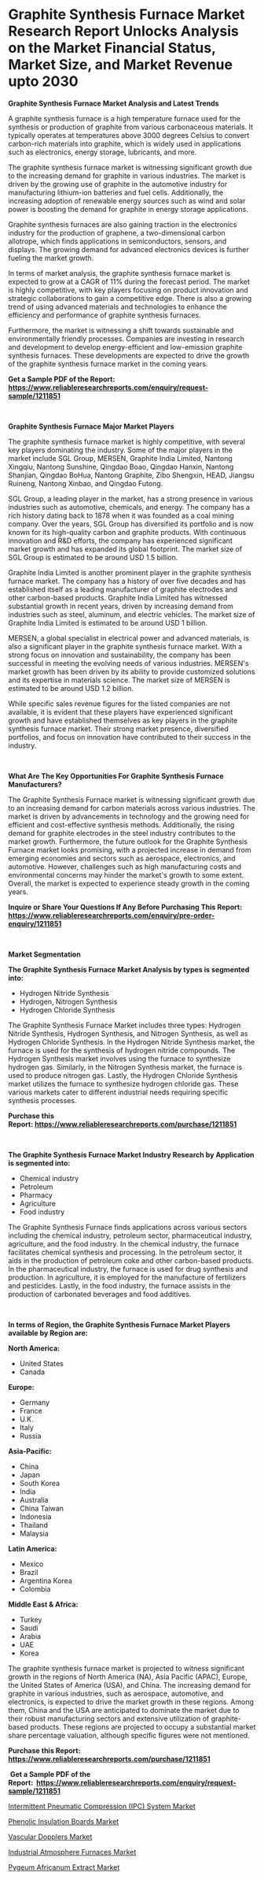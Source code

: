 <p><h1>Graphite Synthesis Furnace Market Research Report Unlocks Analysis on the Market Financial Status, Market Size, and Market Revenue upto 2030</h1></p><p><strong>Graphite Synthesis Furnace Market Analysis and Latest Trends</strong></p>
<p><p>A graphite synthesis furnace is a high temperature furnace used for the synthesis or production of graphite from various carbonaceous materials. It typically operates at temperatures above 3000 degrees Celsius to convert carbon-rich materials into graphite, which is widely used in applications such as electronics, energy storage, lubricants, and more.</p><p>The graphite synthesis furnace market is witnessing significant growth due to the increasing demand for graphite in various industries. The market is driven by the growing use of graphite in the automotive industry for manufacturing lithium-ion batteries and fuel cells. Additionally, the increasing adoption of renewable energy sources such as wind and solar power is boosting the demand for graphite in energy storage applications.</p><p>Graphite synthesis furnaces are also gaining traction in the electronics industry for the production of graphene, a two-dimensional carbon allotrope, which finds applications in semiconductors, sensors, and displays. The growing demand for advanced electronics devices is further fueling the market growth.</p><p>In terms of market analysis, the graphite synthesis furnace market is expected to grow at a CAGR of 11% during the forecast period. The market is highly competitive, with key players focusing on product innovation and strategic collaborations to gain a competitive edge. There is also a growing trend of using advanced materials and technologies to enhance the efficiency and performance of graphite synthesis furnaces.</p><p>Furthermore, the market is witnessing a shift towards sustainable and environmentally friendly processes. Companies are investing in research and development to develop energy-efficient and low-emission graphite synthesis furnaces. These developments are expected to drive the growth of the graphite synthesis furnace market in the coming years.</p></p>
<p><strong>Get a Sample PDF of the Report:&nbsp; <a href="https://www.reliableresearchreports.com/enquiry/request-sample/1211851">https://www.reliableresearchreports.com/enquiry/request-sample/1211851</a></strong></p>
<p>&nbsp;</p>
<p><strong>Graphite Synthesis Furnace Major Market Players</strong></p>
<p><p>The graphite synthesis furnace market is highly competitive, with several key players dominating the industry. Some of the major players in the market include SGL Group, MERSEN, Graphite India Limited, Nantong Xingqiu, Nantong Sunshine, Qingdao Boao, Qingdao Hanxin, Nantong Shanjian, Qingdao BoHua, Nantong Graphite, Zibo Shengxin, HEAD, Jiangsu Ruineng, Nantong Xinbao, and Qingdao Futong.</p><p>SGL Group, a leading player in the market, has a strong presence in various industries such as automotive, chemicals, and energy. The company has a rich history dating back to 1878 when it was founded as a coal mining company. Over the years, SGL Group has diversified its portfolio and is now known for its high-quality carbon and graphite products. With continuous innovation and R&D efforts, the company has experienced significant market growth and has expanded its global footprint. The market size of SGL Group is estimated to be around USD 1.5 billion.</p><p>Graphite India Limited is another prominent player in the graphite synthesis furnace market. The company has a history of over five decades and has established itself as a leading manufacturer of graphite electrodes and other carbon-based products. Graphite India Limited has witnessed substantial growth in recent years, driven by increasing demand from industries such as steel, aluminum, and electric vehicles. The market size of Graphite India Limited is estimated to be around USD 1 billion.</p><p>MERSEN, a global specialist in electrical power and advanced materials, is also a significant player in the graphite synthesis furnace market. With a strong focus on innovation and sustainability, the company has been successful in meeting the evolving needs of various industries. MERSEN's market growth has been driven by its ability to provide customized solutions and its expertise in materials science. The market size of MERSEN is estimated to be around USD 1.2 billion.</p><p>While specific sales revenue figures for the listed companies are not available, it is evident that these players have experienced significant growth and have established themselves as key players in the graphite synthesis furnace market. Their strong market presence, diversified portfolios, and focus on innovation have contributed to their success in the industry.</p></p>
<p>&nbsp;</p>
<p><strong>What Are The Key Opportunities For Graphite Synthesis Furnace Manufacturers?</strong></p>
<p><p>The Graphite Synthesis Furnace market is witnessing significant growth due to an increasing demand for carbon materials across various industries. The market is driven by advancements in technology and the growing need for efficient and cost-effective synthesis methods. Additionally, the rising demand for graphite electrodes in the steel industry contributes to the market growth. Furthermore, the future outlook for the Graphite Synthesis Furnace market looks promising, with a projected increase in demand from emerging economies and sectors such as aerospace, electronics, and automotive. However, challenges such as high manufacturing costs and environmental concerns may hinder the market's growth to some extent. Overall, the market is expected to experience steady growth in the coming years.</p></p>
<p><strong>Inquire or Share Your Questions If Any Before Purchasing This Report: <a href="https://www.reliableresearchreports.com/enquiry/pre-order-enquiry/1211851">https://www.reliableresearchreports.com/enquiry/pre-order-enquiry/1211851</a></strong></p>
<p>&nbsp;</p>
<p><strong>Market Segmentation</strong></p>
<p><strong>The Graphite Synthesis Furnace Market Analysis by types is segmented into:</strong></p>
<p><ul><li>Hydrogen Nitride Synthesis</li><li>Hydrogen, Nitrogen Synthesis</li><li>Hydrogen Chloride Synthesis</li></ul></p>
<p><p>The Graphite Synthesis Furnace Market includes three types: Hydrogen Nitride Synthesis, Hydrogen Synthesis, and Nitrogen Synthesis, as well as Hydrogen Chloride Synthesis. In the Hydrogen Nitride Synthesis market, the furnace is used for the synthesis of hydrogen nitride compounds. The Hydrogen Synthesis market involves using the furnace to synthesize hydrogen gas. Similarly, in the Nitrogen Synthesis market, the furnace is used to produce nitrogen gas. Lastly, the Hydrogen Chloride Synthesis market utilizes the furnace to synthesize hydrogen chloride gas. These various markets cater to different industrial needs requiring specific synthesis processes.</p></p>
<p><strong>Purchase this Report:&nbsp;<a href="https://www.reliableresearchreports.com/purchase/1211851">https://www.reliableresearchreports.com/purchase/1211851</a></strong></p>
<p>&nbsp;</p>
<p><strong>The Graphite Synthesis Furnace Market Industry Research by Application is segmented into:</strong></p>
<p><ul><li>Chemical industry</li><li>Petroleum</li><li>Pharmacy</li><li>Agriculture</li><li>Food industry</li></ul></p>
<p><p>The Graphite Synthesis Furnace finds applications across various sectors including the chemical industry, petroleum sector, pharmaceutical industry, agriculture, and the food industry. In the chemical industry, the furnace facilitates chemical synthesis and processing. In the petroleum sector, it aids in the production of petroleum coke and other carbon-based products. In the pharmaceutical industry, the furnace is used for drug synthesis and production. In agriculture, it is employed for the manufacture of fertilizers and pesticides. Lastly, in the food industry, the furnace assists in the production of carbonated beverages and food additives.</p></p>
<p>&nbsp;</p>
<p><strong>In terms of Region, the Graphite Synthesis Furnace Market Players available by Region are:</strong></p>
<p>
    <p> <strong> North America: </strong>
        <ul>
            <li>United States</li>
            <li>Canada</li>
        </ul>
        </p> 
    <p> <strong> Europe: </strong>
        <ul>
            <li>Germany</li>
            <li>France</li>
            <li>U.K.</li>
            <li>Italy</li>
            <li>Russia</li>
        </ul>
        </p> 
    <p> <strong> Asia-Pacific: </strong>
        <ul>
            <li>China</li>
            <li>Japan</li>
            <li>South Korea</li>
            <li>India</li>
            <li>Australia</li>
            <li>China Taiwan</li>
            <li>Indonesia</li>
            <li>Thailand</li>
            <li>Malaysia</li>
        </ul>
        </p> 
    <p> <strong> Latin America: </strong>
        <ul>
            <li>Mexico</li>
            <li>Brazil</li>
            <li>Argentina Korea</li>
            <li>Colombia</li>
        </ul>
        </p> 
    <p> <strong> Middle East & Africa: </strong>
        <ul>
            <li>Turkey</li>
            <li>Saudi</li>
            <li>Arabia</li>
            <li>UAE</li>
            <li>Korea</li>
        </ul>
    </p>
    </p>
<p><p>The graphite synthesis furnace market is projected to witness significant growth in the regions of North America (NA), Asia Pacific (APAC), Europe, the United States of America (USA), and China. The increasing demand for graphite in various industries, such as aerospace, automotive, and electronics, is expected to drive the market growth in these regions. Among them, China and the USA are anticipated to dominate the market due to their robust manufacturing sectors and extensive utilization of graphite-based products. These regions are projected to occupy a substantial market share percentage valuation, although specific figures were not mentioned.</p></p>
<p><strong>Purchase this Report: <a href="https://www.reliableresearchreports.com/purchase/1211851">https://www.reliableresearchreports.com/purchase/1211851</a></strong></p>
<p>&nbsp;<strong>Get a Sample PDF of the Report:&nbsp;&nbsp;<a href="https://www.reliableresearchreports.com/enquiry/request-sample/1211851">https://www.reliableresearchreports.com/enquiry/request-sample/1211851</a></strong></p>
<p><strong></strong></p>
<p><p><a href="https://github.com/ashepherd82/Market-Research-Report-List-1/blob/main/intermittent-pneumatic-compression-ipc-system-market.md">Intermittent Pneumatic Compression (IPC) System Market</a></p><p><a href="https://medium.com/@adealoshi97/phenolic-insulation-boards-market-size-growth-forecast-2023-2030-a62e81ca407b">Phenolic Insulation Boards Market</a></p><p><a href="https://github.com/castoriffic/Market-Research-Report-List-1/blob/main/vascular-dopplers-market.md">Vascular Dopplers Market</a></p><p><a href="https://www.linkedin.com/pulse/decoding-industrial-atmosphere-furnaces-market-deep-dive-tzkge/">Industrial Atmosphere Furnaces Market</a></p><p><a href="https://medium.com/@grab.track.out/pygeum-africanum-extract-market-size-growth-forecast-2023-2030-a33068aaa763">Pygeum Africanum Extract Market</a></p></p>